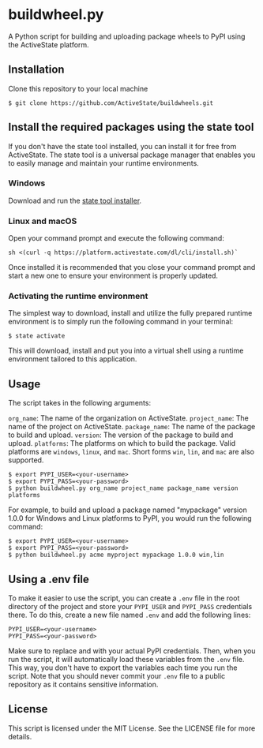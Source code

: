 # buildwheel.py
A Python script for building and uploading package wheels to PyPI using the ActiveState platform.

## Installation
Clone this repository to your local machine

```
$ git clone https://github.com/ActiveState/buildwheels.git
```

## Install the required packages using the state tool

If you don't have the state tool installed, you can install it for free from ActiveState. The state tool is a universal package manager that enables you to easily manage and maintain your runtime environments.

### Windows

Download and run the [state tool installer](https://state-tool.s3.amazonaws.com/remote-installer/windows-amd64/state-remote-installer.exe).

### Linux and macOS

Open your command prompt and execute the following command:

```
sh <(curl -q https://platform.activestate.com/dl/cli/install.sh)`
```

Once installed it is recommended that you close your command prompt and start a new one to ensure your environment is properly updated.

### Activating the runtime environment

The simplest way to download, install and utilize the fully prepared runtime environment is to simply run the following command in your terminal:

```
$ state activate
```

This will download, install and put you into a virtual shell using a runtime environment tailored to this application.

## Usage
The script takes in the following arguments:

`org_name`: The name of the organization on ActiveState.
`project_name`: The name of the project on ActiveState.
`package_name`: The name of the package to build and upload.
`version`: The version of the package to build and upload.
`platforms`: The platforms on which to build the package. Valid platforms are `windows`, `linux`, and `mac`. Short forms `win`, `lin`, and `mac` are also supported.

```
$ export PYPI_USER=<your-username>
$ export PYPI_PASS=<your-password>
$ python buildwheel.py org_name project_name package_name version platforms
```

For example, to build and upload a package named "mypackage" version 1.0.0 for Windows and Linux platforms to PyPI, you would run the following command:

```
$ export PYPI_USER=<your-username>
$ export PYPI_PASS=<your-password>
$ python buildwheel.py acme myproject mypackage 1.0.0 win,lin
```

## Using a .env file
To make it easier to use the script, you can create a `.env` file in the root directory of the project and store your `PYPI_USER` and `PYPI_PASS` credentials there. To do this, create a new file named `.env` and add the following lines:

```
PYPI_USER=<your-username>
PYPI_PASS=<your-password>
```
Make sure to replace <your-username> and <your-password> with your actual PyPI credentials. Then, when you run the script, it will automatically load these variables from the `.env` file. This way, you don't have to export the variables each time you run the script. Note that you should never commit your `.env` file to a public repository as it contains sensitive information.

## License
This script is licensed under the MIT License. See the LICENSE file for more details.
